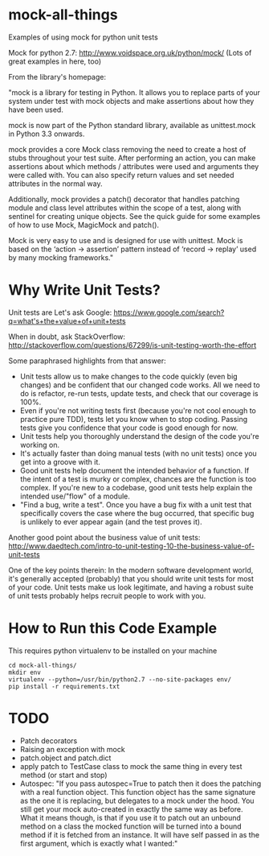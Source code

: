 # mock-all-things
Examples of using mock for python unit tests

Mock for python 2.7: http://www.voidspace.org.uk/python/mock/ (Lots of great examples in here, too)

From the library's homepage:

"mock is a library for testing in Python. It allows you to replace parts of your system under test with mock objects and make assertions about how they have been used.

mock is now part of the Python standard library, available as unittest.mock in Python 3.3 onwards.

mock provides a core Mock class removing the need to create a host of stubs throughout your test suite. After performing an action, you can make assertions about which methods / attributes were used and arguments they were called with. You can also specify return values and set needed attributes in the normal way.

Additionally, mock provides a patch() decorator that handles patching module and class level attributes within the scope of a test, along with sentinel for creating unique objects. See the quick guide for some examples of how to use Mock, MagicMock and patch().

Mock is very easy to use and is designed for use with unittest. Mock is based on the ‘action -> assertion’ pattern instead of ‘record -> replay’ used by many mocking frameworks."

# Why Write Unit Tests?
Unit tests are 
Let's ask Google: https://www.google.com/search?q=what's+the+value+of+unit+tests

When in doubt, ask StackOverflow: http://stackoverflow.com/questions/67299/is-unit-testing-worth-the-effort

Some paraphrased highlights from that answer:
* Unit tests allow us to make changes to the code quickly (even big changes) and be confident that our changed code works.  All we need to do is refactor, re-run tests, update tests, and check that our coverage is 100%.  
* Even if you're not writing tests first (because you're not cool enough to practice pure TDD), tests let you know when to stop coding.  Passing tests give you confidence that your code is good enough for now.
* Unit tests help you thoroughly understand the design of the code you're working on.
* It's actually faster than doing manual tests (with no unit tests) once you get into a groove with it.
* Good unit tests help document the intended behavior of a function.  If the intent of a test is murky or complex, chances are the function is too complex.  If you're new to a codebase, good unit tests help explain the intended use/"flow" of a module.
* "Find a bug, write a test".  Once you have a bug fix with a unit test that specifically covers the case where the bug occurred, that specific bug is unlikely to ever appear again (and the test proves it).

Another good point about the business value of unit tests: http://www.daedtech.com/intro-to-unit-testing-10-the-business-value-of-unit-tests

One of the key points therein: In the modern software development world, it's generally accepted (probably) that you should write unit tests for most of your code.  Unit tests make us look legitimate, and having a robust suite of unit tests probably helps recruit people to work with you.

# How to Run this Code Example
This requires python virtualenv to be installed on your machine
```
cd mock-all-things/
mkdir env
virtualenv --python=/usr/bin/python2.7 --no-site-packages env/
pip install -r requirements.txt
```

# TODO
* Patch decorators
* Raising an exception with mock
* patch.object and patch.dict
* apply patch to TestCase class to mock the same thing in every test method (or start and stop)
* Autospec: "If you pass autospec=True to patch then it does the patching with a real function object. This function object has the same signature as the one it is replacing, but delegates to a mock under the hood. You still get your mock auto-created in exactly the same way as before. What it means though, is that if you use it to patch out an unbound method on a class the mocked function will be turned into a bound method if it is fetched from an instance. It will have self passed in as the first argument, which is exactly what I wanted:"
